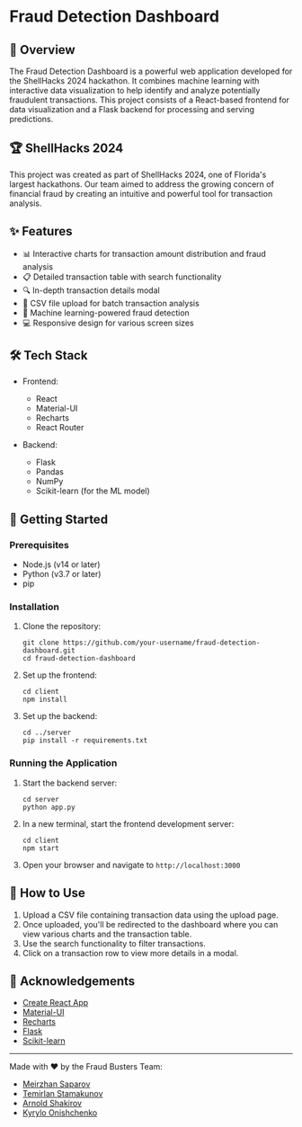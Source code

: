 # Fraud Detection Dashboard

## 🚀 Overview

The Fraud Detection Dashboard is a powerful web application developed for the ShellHacks 2024 hackathon. It combines machine learning with interactive data visualization to help identify and analyze potentially fraudulent transactions. This project consists of a React-based frontend for data visualization and a Flask backend for processing and serving predictions.

## 🏆 ShellHacks 2024

This project was created as part of ShellHacks 2024, one of Florida's largest hackathons. Our team aimed to address the growing concern of financial fraud by creating an intuitive and powerful tool for transaction analysis.

## ✨ Features

- 📊 Interactive charts for transaction amount distribution and fraud analysis
- 📋 Detailed transaction table with search functionality
- 🔍 In-depth transaction details modal
- 📁 CSV file upload for batch transaction analysis
- 🧠 Machine learning-powered fraud detection
- 💻 Responsive design for various screen sizes

## 🛠️ Tech Stack

- Frontend:
  - React
  - Material-UI
  - Recharts
  - React Router

- Backend:
  - Flask
  - Pandas
  - NumPy
  - Scikit-learn (for the ML model)

## 🏁 Getting Started

### Prerequisites

- Node.js (v14 or later)
- Python (v3.7 or later)
- pip

### Installation

1. Clone the repository:
   ```
   git clone https://github.com/your-username/fraud-detection-dashboard.git
   cd fraud-detection-dashboard
   ```

2. Set up the frontend:
   ```
   cd client
   npm install
   ```

3. Set up the backend:
   ```
   cd ../server
   pip install -r requirements.txt
   ```

### Running the Application

1. Start the backend server:
   ```
   cd server
   python app.py
   ```

2. In a new terminal, start the frontend development server:
   ```
   cd client
   npm start
   ```

3. Open your browser and navigate to `http://localhost:3000`

## 📖 How to Use

1. Upload a CSV file containing transaction data using the upload page.
2. Once uploaded, you'll be redirected to the dashboard where you can view various charts and the transaction table.
3. Use the search functionality to filter transactions.
4. Click on a transaction row to view more details in a modal.

## 👏 Acknowledgements

- [Create React App](https://github.com/facebook/create-react-app)
- [Material-UI](https://mui.com/)
- [Recharts](https://recharts.org/)
- [Flask](https://flask.palletsprojects.com/)
- [Scikit-learn](https://scikit-learn.org/)

---

Made with ❤️ by the Fraud Busters Team:
- [Meirzhan Saparov](https://github.com/Meirzhan05)
- [Temirlan Stamakunov](https://github.com/stamakunov7)
- [Arnold Shakirov](https://github.com/arnold-shakirov)
- [Kyrylo Onishchenko](https://github.com/kyrylooni)